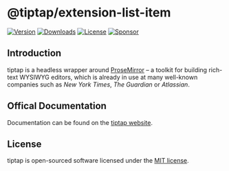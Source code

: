 # @tiptap/extension-list-item
[![Version](https://img.shields.io/npm/v/@tiptap/extension-list-item.svg?label=version)](https://www.npmjs.com/package/@tiptap/extension-list-item)
[![Downloads](https://img.shields.io/npm/dm/@tiptap/extension-list-item.svg)](https://npmcharts.com/compare/tiptap?minimal=true)
[![License](https://img.shields.io/npm/l/@tiptap/extension-list-item.svg)](https://www.npmjs.com/package/@tiptap/extension-list-item)
[![Sponsor](https://img.shields.io/static/v1?label=Sponsor&message=%E2%9D%A4&logo=GitHub)](https://github.com/sponsors/ueberdosis)

## Introduction
tiptap is a headless wrapper around [ProseMirror](https://ProseMirror.net) – a toolkit for building rich-text WYSIWYG editors, which is already in use at many well-known companies such as *New York Times*, *The Guardian* or *Atlassian*.

## Offical Documentation
Documentation can be found on the [tiptap website](https://tiptap.dev).

## License
tiptap is open-sourced software licensed under the [MIT license](https://github.com/ueberdosis/tiptap-next/blob/main/LICENSE.md).
